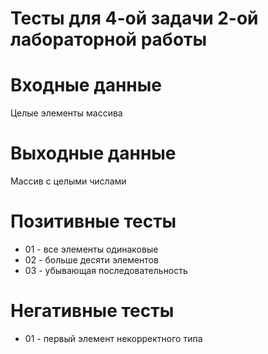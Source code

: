 # Тесты для 4-ой задачи 2-ой лабораторной работы

# Входные данные

Целые элементы массива

# Выходные данные

Массив с целыми числами

# Позитивные тесты

- 01 - все элементы одинаковые
- 02 - больше десяти элементов
- 03 - убывающая последовательность

# Негативные тесты

- 01 - первый элемент некорректного типа
